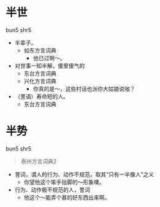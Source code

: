 # 半世
bun5 shr5
+ 半辈子。
  * 如东方言词典
    - 他已过啊～。
+ 对世事一知半解，傻里傻气的
  * 东台方言词典
  * 兴化方言词典
    - 你真的是～，这些村话也派你大姑娘说咖？
+ （詈语）寿命短的人。
  * 东台方言词典


# 半势
bun5 shr5
> 泰州方言词典2
- 詈词，谓人的行为、动作不规范，取其“只有一半像人”之义
  - 你望他这个笨手拙脚的～形象噢。
- 行为、动作极不规范的人，詈词
  - 他这个～能弄个甚的好东西出来啊。
